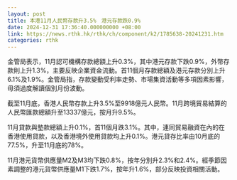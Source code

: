 ```yaml
---
layout: post
title: 本港11月人民幣存款升3.5%　港元存款跌0.9%
date: 2024-12-31 17:36:40.000000000 +08:00
link: https://news.rthk.hk/rthk/ch/component/k2/1785638-20241231.htm
categories: rthk
---
```


金管局表示，11月認可機構存款總額上升0.3%，其中港元存款下跌0.9%，外幣存款則上升1.3%，主要反映企業資金流動。首11個月存款總額及港元存款分別上升6.1%及1.9%。金管局指，存款變動受利率走勢、市場集資活動等多項因素影響，毋須過度解讀個別月份波動。

截至11月底，香港人民幣存款上升3.5%至9918億元人民幣。11月跨境貿易結算的人民幣匯款總額升至13337億元，按月升9.5%。

11月貸款與墊款總額上升0.1%，首11個月跌3.1%。其中，連同貿易融資在內的在香港使用貸款，以及香港境外使用貸款均上升0.1%。港元貸存比率由10月底的77.5%，升至11月底的78%。

11月港元貨幣供應量M2及M3均下跌0.8%，按年分別升2.3%和2.4%。經季節因素調整的港元貨幣供應量M1下跌1.7%，按年升1.6%，部分反映投資相關活動。
